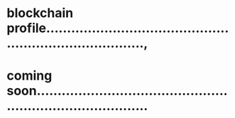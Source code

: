 # blockchain profile.............................................................................,
# coming soon................................................................................
